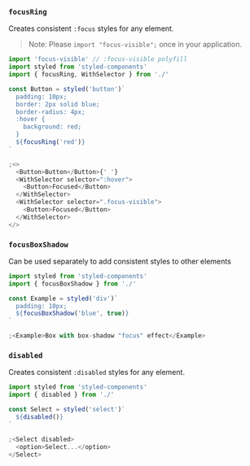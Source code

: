 ### `focusRing`

Creates consistent `:focus` styles for any element.

> Note: Please `import "focus-visible";` once in your application.

```javascript
import 'focus-visible' // :focus-visible polyfill
import styled from 'styled-components'
import { focusRing, WithSelector } from './'

const Button = styled('button')`
  padding: 10px;
  border: 2px solid blue;
  border-radius: 4px;
  :hover {
    background: red;
  }
  ${focusRing('red')}
`

;<>
  <Button>Button</Button>{' '}
  <WithSelector selector=":hover">
    <Button>Focused</Button>
  </WithSelector>
  <WithSelector selector=".focus-visible">
    <Button>Focused</Button>
  </WithSelector>
</>
```

### `focusBoxShadow`

Can be used separately to add consistent styles to other elements

```javascript
import styled from 'styled-components'
import { focusBoxShadow } from './'

const Example = styled('div')`
  padding: 10px;
  ${focusBoxShadow('blue', true)}
`

;<Example>Box with box-shadow "focus" effect</Example>
```

### `disabled`

Creates consistent `:disabled` styles for any element.

```javascript
import styled from 'styled-components'
import { disabled } from './'

const Select = styled('select')`
  ${disabled()}
`

;<Select disabled>
  <option>Select...</option>
</Select>
```
